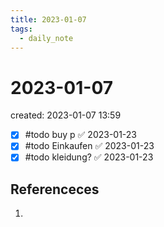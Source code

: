 ```yaml
---
title: 2023-01-07
tags:
  - daily_note
---
```


# 2023-01-07
created: 2023-01-07 13:59

- [x] #todo buy p ✅ 2023-01-23
- [x] #todo Einkaufen ✅ 2023-01-23
- [x] #todo kleidung? ✅ 2023-01-23

## Referenceces
1. 